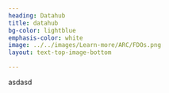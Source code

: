 ```yaml
---
heading: Datahub
title: datahub
bg-color: lightblue
emphasis-color: white
image: ../../images/Learn-more/ARC/FDOs.png
layout: text-top-image-bottom

---
```


asdasd